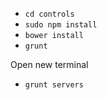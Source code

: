 * `cd controls`
* `sudo npm install`
* `bower install`
* `grunt`

Open new terminal
* `grunt servers`
